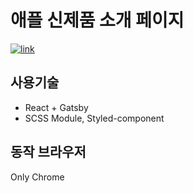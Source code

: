 # 애플 신제품 소개 페이지

<a href="https://limeunseop.github.io/apple-new-product">![link](https://img.shields.io/badge/link-https%3A%2F%2Flimeunseop.github.io%2Fapple--new--product-brightgreen)</a>

## 사용기술

- React + Gatsby
- SCSS Module, Styled-component

## 동작 브라우저
Only Chrome
